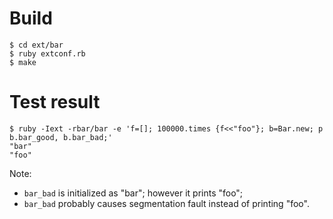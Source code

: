 # Build
```
$ cd ext/bar
$ ruby extconf.rb
$ make
```

# Test result
```
$ ruby -Iext -rbar/bar -e 'f=[]; 100000.times {f<<"foo"}; b=Bar.new; p b.bar_good, b.bar_bad;'
"bar"
"foo"
```

Note: 
* `bar_bad` is initialized as "bar"; however it prints "foo";
* `bar_bad` probably causes segmentation fault instead of printing "foo".
